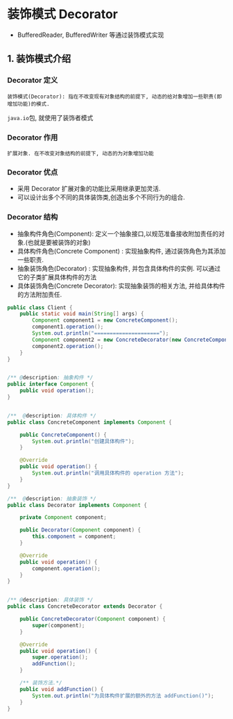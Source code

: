 # 装饰模式 Decorator

- BufferedReader, BufferedWriter 等通过装饰模式实现

## 1. 装饰模式介绍

### Decorator 定义

`装饰模式(Decorator): 指在不改变现有对象结构的前提下, 动态的给对象增加一些职责(即增加功能)的模式.`

`java.io`包, 就使用了装饰者模式



### Decorator 作用

`扩展对象. 在不改变对象结构的前提下, 动态的为对象增加功能`



### Decorator 优点

- 采用 Decorator 扩展对象的功能比采用继承更加灵活.
- 可以设计出多个不同的具体装饰类,创造出多个不同行为的组合.



### Decorator 结构

- 抽象构件角色(Component): 定义一个抽象接口,以规范准备接收附加责任的对象.(也就是要被装饰的对象)
- 具体构件角色(Concrete Component) : 实现抽象构件, 通过装饰角色为其添加一些职责.
- 抽象装饰角色(Decorator) : 实现抽象构件, 并包含具体构件的实例. 可以通过它的子类扩展具体构件的方法
- 具体装饰角色(Concrete Decorator): 实现抽象装饰的相关方法, 并给具体构件的方法附加责任.



```java
public class Client {
    public static void main(String[] args) {
        Component component1 = new ConcreteComponent();
        component1.operation();
        System.out.println("=====================");
        Component component2 = new ConcreteDecorator(new ConcreteComponent());
        component2.operation();
    }
}


/** @description: 抽象构件 */
public interface Component {
    public void operation();
}


/**  @description: 具体构件 */
public class ConcreteComponent implements Component {

    public ConcreteComponent() {
        System.out.println("创建具体构件");
    }

    @Override
    public void operation() {
        System.out.println("调用具体构件的 operation 方法");
    }
}

/**  @description: 抽象装饰 */
public class Decorator implements Component {

    private Component component;

    public Decorator(Component component) {
        this.component = component;
    }

    @Override
    public void operation() {
        component.operation();
    }
}


/** @description: 具体装饰 */
public class ConcreteDecorator extends Decorator {

    public ConcreteDecorator(Component component) {
        super(component);
    }

    @Override
    public void operation() {
        super.operation();
        addFunction();
    }

    /** 装饰方法.*/
    public void addFunction() {
        System.out.println("为具体构件扩展的额外的方法 addFunction()");
    }
}

```

